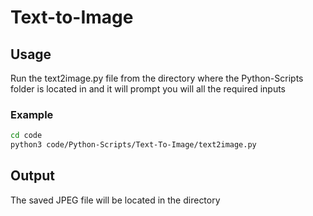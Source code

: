 # Text-to-Image

## Usage
Run the text2image.py file from the directory where the Python-Scripts folder is located in and it will prompt you will all the required inputs

### Example
```bash
cd code
python3 code/Python-Scripts/Text-To-Image/text2image.py
```

## Output
The saved JPEG file will be located in the directory
<!-- Updated README links and corrected typos -->
<!-- Updated README links and corrected typos -->